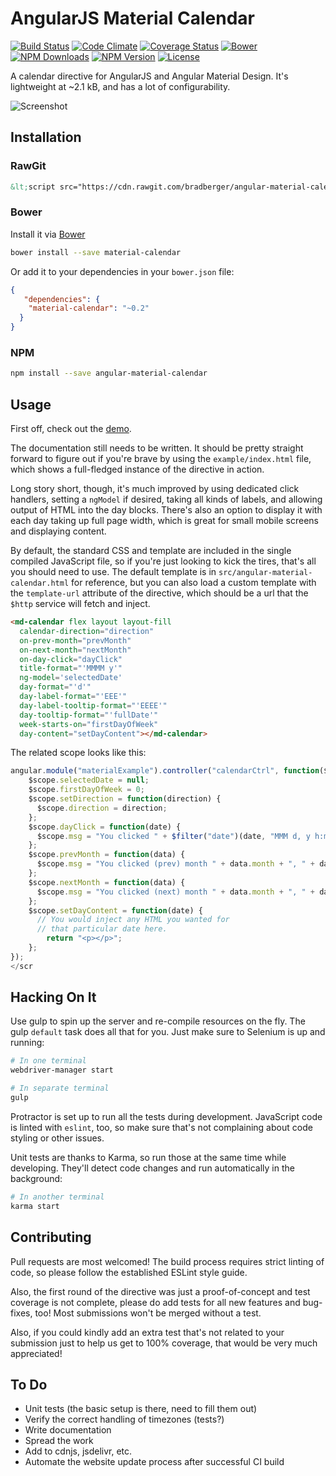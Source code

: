 # AngularJS Material Calendar

[![Build Status](https://semaphoreci.com/api/v1/projects/be573f04-507e-4659-ad3b-0611db2227eb/540401/badge.svg)](https://semaphoreci.com/brad/angular-material-calendar)
[![Code Climate](https://codeclimate.com/github/bradberger/angular-material-calendar/badges/gpa.svg)](https://codeclimate.com/github/bradberger/angular-material-calendar)
[![Coverage Status](https://coveralls.io/repos/bradberger/angular-material-calendar/badge.svg?branch=master&service=github)](https://coveralls.io/github/bradberger/angular-material-calendar?branch=master)
[![Bower](https://img.shields.io/bower/v/material-calendar.svg?style=flat-square)]()
[![NPM Downloads](https://img.shields.io/npm/dt/angular-material-calendar.svg?style=flat-square)]()
[![NPM Version](https://img.shields.io/npm/v/angular-material-calendar.svg?style=flat-square)]()
[![License](https://img.shields.io/npm/l/angular-material-calendar.svg?style=flat-square)]()

A calendar directive for AngularJS and Angular Material Design.
It's lightweight at ~2.1 kB, and has a lot of configurability.

![Screenshot](http://i.imgur.com/Ckcq2a2.png)

## Installation

### RawGit

```html
&lt;script src="https://cdn.rawgit.com/bradberger/angular-material-calendar/master/dist/angular-material-calendar.js"&gt;&lt;script&gt;
```

### Bower

Install it via [Bower](//bower.io)

```bash
bower install --save material-calendar
```

Or add it to your dependencies in your `bower.json` file:

```json
{
   "dependencies": {
    "material-calendar": "~0.2"
  }
}
```

### NPM

```bash
npm install --save angular-material-calendar
```

## Usage

First off, check out the [demo](https://angular-material-calendar.bradb.net).

The documentation still needs to be written. It should be pretty
straight forward to figure out if you're brave by using the
`example/index.html` file, which shows a full-fledged instance
of the directive in action.

Long story short, though, it's much improved by using dedicated
click handlers, setting a `ngModel` if desired, taking all
kinds of labels, and allowing output of HTML into the day blocks.
There's also an option to display it with each day taking up full page
width, which is great for small mobile screens and displaying content.

By default, the standard CSS and template are included in the single
compiled JavaScript file, so if you're just looking to kick the tires,
that's all you should need to use. The default template is in
`src/angular-material-calendar.html` for reference, but you can also
load a custom template with the `template-url` attribute of the
directive, which should be a url that the `$http` service will fetch
and inject.

```html
<md-calendar flex layout layout-fill
  calendar-direction="direction"
  on-prev-month="prevMonth"
  on-next-month="nextMonth"
  on-day-click="dayClick"
  title-format="'MMMM y'"
  ng-model='selectedDate'
  day-format="'d'"
  day-label-format="'EEE'"
  day-label-tooltip-format="'EEEE'"
  day-tooltip-format="'fullDate'"
  week-starts-on="firstDayOfWeek"
  day-content="setDayContent"></md-calendar>
```

The related scope looks like this:

```javascript
angular.module("materialExample").controller("calendarCtrl", function($scope, $filter) {
    $scope.selectedDate = null;
    $scope.firstDayOfWeek = 0;
    $scope.setDirection = function(direction) {
      $scope.direction = direction;
    };
    $scope.dayClick = function(date) {
      $scope.msg = "You clicked " + $filter("date")(date, "MMM d, y h:mm:ss a Z");
    };
    $scope.prevMonth = function(data) {
      $scope.msg = "You clicked (prev) month " + data.month + ", " + data.year;
    };
    $scope.nextMonth = function(data) {
      $scope.msg = "You clicked (next) month " + data.month + ", " + data.year;
    };
    $scope.setDayContent = function(date) {
      // You would inject any HTML you wanted for
      // that particular date here.
        return "<p></p>";
    };
});
</scr
```

## Hacking On It

Use gulp to spin up the server and re-compile resources on the fly. The
gulp `default` task does all that for you. Just make sure to Selenium is
up and running:

```bash
# In one terminal
webdriver-manager start
```

```bash
# In separate terminal
gulp
```

Protractor is set up to run all the tests during development. JavaScript code
is linted with `eslint`, too, so make sure that's not complaining about code
styling or other issues.

Unit tests are thanks to Karma, so run those at the same time while developing.
They'll detect code changes and run automatically in the background:

```bash
# In another terminal
karma start
```

## Contributing

Pull requests are most welcomed! The build process requires strict linting
of code, so please follow the established ESLint style guide.

Also, the first round of the directive was just a proof-of-concept and test
coverage is not complete, please do add tests for all new features and
bug-fixes, too! Most submissions won't be merged without a test.

Also, if you could kindly add an extra test that's not related to your
submission just to help us get to 100% coverage, that would be very much
appreciated!

## To Do

- Unit tests (the basic setup is there, need to fill them out)
- Verify the correct handling of timezones (tests?)
- Write documentation
- Spread the work
- Add to cdnjs, jsdelivr, etc.
- Automate the website update process after successful CI build
